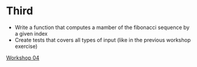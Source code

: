 # Third
- Write a function that computes a mamber of the fibonacci sequence by a given index
- Create tests that covers all types of input (like in the previous workshop exercise)


[Workshop 04](Workshop04.md)
